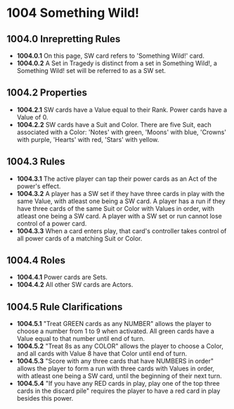 # 1004 Something Wild!

## 1004.0 Inrepretting Rules
* **1004.0.1** On this page, SW card refers to 'Something Wild!' card.
* **1004.0.2** A Set in Tragedy is distinct from a set in Something Wild!, a Something Wild! set will be referred to as a SW set.

## 1004.2 Properties
* **1004.2.1** SW cards have a Value equal to their Rank.  Power cards have a Value of 0.
* **1004.2.2** SW cards have a Suit and Color.  There are five Suit, each associated with a Color: 'Notes' with green, 'Moons' with blue, 'Crowns' with purple, 'Hearts' with red, 'Stars' with yellow.

## 1004.3 Rules
* **1004.3.1** The active player can tap their power cards as an Act of the power's effect.
* **1004.3.2** A player has a SW set if they have three cards in play with the same Value, with atleast one being a SW card.  A player has a run if they have three cards of the same Suit or Color with Values in order, with atleast one being a SW card.  A player with a SW set or run cannot lose control of a power card.
* **1004.3.3** When a card enters play, that card's controller takes control of all power cards of a matching Suit or Color.

## 1004.4 Roles
* **1004.4.1** Power cards are Sets.
* **1004.4.2** All other SW cards are Actors.

## 1004.5 Rule Clarifications
* **1004.5.1** "Treat GREEN cards as any NUMBER" allows the player to choose a number from 1 to 9 when activated.  All green cards have a Value equal to that number until end of turn.
* **1004.5.2** "Treat 8s as any COLOR" allows the player to choose a Color, and all cards with Value 8 have that Color until end of turn.
* **1004.5.3** "Score with any three cards that have NUMBERS in order" allows the player to form a run with three cards with Values in order, with atleast one being a SW card, until the beginning of their next turn.
* **1004.5.4** "If you have any RED cards in play, play one of the top three cards in the discard pile" requires the player to have a red card in play besides this power.